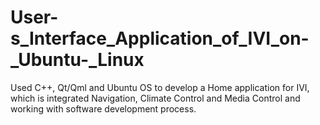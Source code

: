 # User-s_Interface_Application_of_IVI_on-_Ubuntu-_Linux
Used C++, Qt/Qml and Ubuntu OS to develop a Home application for IVI, which is integrated Navigation, Climate Control and Media Control and working with software development process.
